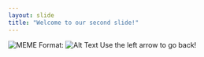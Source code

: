 ```yaml
---
layout: slide
title: "Welcome to our second slide!"
---
```

![MEME](C:\Users\Laurentiu\Desktop)
Format: ![Alt Text](url)
Use the left arrow to go back!